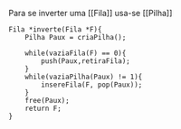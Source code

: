 Para se inverter uma [[Fila]] usa-se [[Pilha]]

```
Fila *inverte(Fila *F){
	Pilha Paux = criaPilha();

	while(vaziaFila(F) == 0){
		push(Paux,retiraFila);
	}
	while(vaziaPilha(Paux) != 1){
		insereFila(F, pop(Paux));
	}
	free(Paux);
	return F;
}
```
